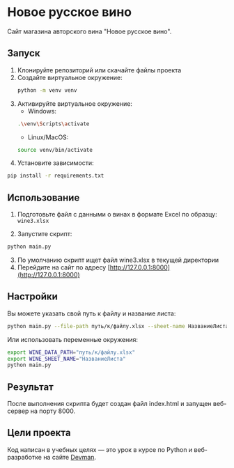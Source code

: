 # Новое русское вино

Сайт магазина авторского вина "Новое русское вино".

## Запуск

1. Клонируйте репозиторий или скачайте файлы проекта
2. Создайте виртуальное окружение:
   ```bash
   python -m venv venv
   ```
3. Активируйте виртуальное окружение:
    - Windows:
    ```bash
    .\venv\Scripts\activate
    ```
    - Linux/MacOS:
    ```bash
    source venv/bin/activate
    ```
4. Установите зависимости:
```bash
pip install -r requirements.txt
```

## Использование

1. Подготовьте файл с данными о винах в формате Excel по образцу: `wine3.xlsx`

2. Запустите скрипт:
```bash
python main.py
```
3. По умолчанию скрипт ищет файл wine3.xlsx в текущей директории
4. Перейдите на сайт по адресу [http://127.0.0.1:8000](http://127.0.0.1:8000)

## Настройки
Вы можете указать свой путь к файлу и название листа:
```bash
python main.py --file-path путь/к/файлу.xlsx --sheet-name НазваниеЛиста
```
Или использовать переменные окружения:
```bash
export WINE_DATA_PATH="путь/к/файлу.xlsx"
export WINE_SHEET_NAME="НазваниеЛиста"
python main.py
```

## Результат
После выполнения скрипта будет создан файл index.html и запущен веб-сервер на порту 8000.

## Цели проекта

Код написан в учебных целях — это урок в курсе по Python и веб-разработке на сайте [Devman](https://dvmn.org).
